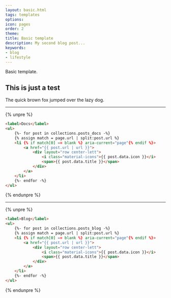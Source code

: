 ```yaml
---
layout: basic.html
tags: templates
options: 
icon: pages
order: 2
theme: 
title: Basic template
description: My second blog post...
keywords:
- blog
- lifestyle
---
```


Basic template.

## This is just a test

The quick brown fox jumped over the lazy dog.

---

{% unpre %}
```html
<label>Docs</label>
<ul>
    {%- for post in collections.posts_docs -%}
    {% assign match = page.url | split:post.url %}
    <li {% if match[0] == blank %} aria-current="page"{% endif %}>
        <a href="{{ post.url | url }}">
            <div layout="row center-lett">
                <i class="material-icons">{{ post.data.icon }}</i>
                <span>{{ post.data.title }}</span>
            </div>
        </a>
    </li>
    {%- endfor -%}
</ul>
```
{% endunpre %}

---

{% unpre %}
```html
<label>Blog</label>
<ul>
    {%- for post in collections.posts_blog -%}
    {% assign match = page.url | split:post.url %}
    <li {% if match[0] == blank %} aria-current="page"{% endif %}>
        <a href="{{ post.url | url }}">
            <div layout="row center-lett">
                <i class="material-icons">{{ post.data.icon }}</i>
                <span>{{ post.data.title }}</span>
            </div>
        </a>
    </li>
    {%- endfor -%}
</ul>
```
{% endunpre %}
